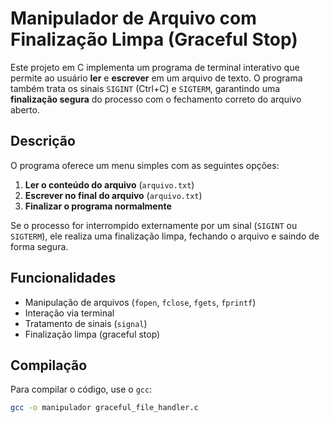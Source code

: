 # Manipulador de Arquivo com Finalização Limpa (Graceful Stop)

Este projeto em C implementa um programa de terminal interativo que permite ao usuário **ler** e **escrever** em um arquivo de texto. O programa também trata os sinais `SIGINT` (Ctrl+C) e `SIGTERM`, garantindo uma **finalização segura** do processo com o fechamento correto do arquivo aberto.

## Descrição

O programa oferece um menu simples com as seguintes opções:

1. **Ler o conteúdo do arquivo** (`arquivo.txt`)  
2. **Escrever no final do arquivo** (`arquivo.txt`)  
3. **Finalizar o programa normalmente**

Se o processo for interrompido externamente por um sinal (`SIGINT` ou `SIGTERM`), ele realiza uma finalização limpa, fechando o arquivo e saindo de forma segura.

## Funcionalidades

- Manipulação de arquivos (`fopen`, `fclose`, `fgets`, `fprintf`)
- Interação via terminal
- Tratamento de sinais (`signal`)
- Finalização limpa (graceful stop)

## Compilação

Para compilar o código, use o `gcc`:

```bash
gcc -o manipulador graceful_file_handler.c
